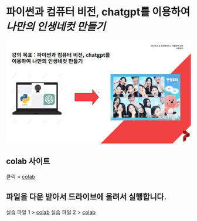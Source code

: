 # 파이썬과 컴퓨터 비전, chatgpt를 이용하여 *나만의 인생네컷 만들기*

![poster](./assets/preview.png)

## colab 사이트
클릭 > [colab](https://colab.google/)

## 파일을 다운 받아서 드라이브에 올려서 실행합니다.
실습 파일 1 > [colab](./colab_webcam_step1.ipynb)
실습 파일 2 > [colab](./colab_webcam_step2.ipynb)


